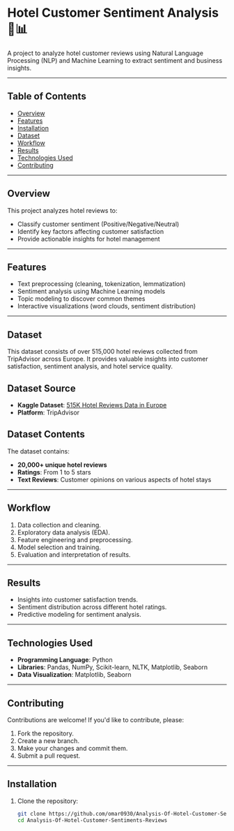 # Hotel Customer Sentiment Analysis 🏨📊

A project to analyze hotel customer reviews using Natural Language Processing (NLP) and Machine Learning to extract sentiment and business insights.

---

## Table of Contents
- [Overview](#overview)
- [Features](#features)
- [Installation](#installation)
- [Dataset](#dataset)
- [Workflow](#workflow)
- [Results](#results)
- [Technologies Used](#technologies-used)
- [Contributing](#contributing)
---

## Overview
This project analyzes hotel reviews to:
- Classify customer sentiment (Positive/Negative/Neutral)
- Identify key factors affecting customer satisfaction
- Provide actionable insights for hotel management

---

## Features
- Text preprocessing (cleaning, tokenization, lemmatization)
- Sentiment analysis using Machine Learning models
- Topic modeling to discover common themes
- Interactive visualizations (word clouds, sentiment distribution)

---
  ## Dataset
This dataset consists of over 515,000 hotel reviews collected from TripAdvisor across Europe. It provides valuable insights into customer satisfaction, sentiment analysis, and hotel service quality.

## Dataset Source
- **Kaggle Dataset**: [515K Hotel Reviews Data in Europe](https://www.kaggle.com/datasets/jiashenliu/515k-hotel-reviews-data-in-europ)
- **Platform**: TripAdvisor

## Dataset Contents
The dataset contains:
- **20,000+ unique hotel reviews**
- **Ratings**: From 1 to 5 stars
- **Text Reviews**: Customer opinions on various aspects of hotel stays


 ---
 ## Workflow
1. Data collection and cleaning.
2. Exploratory data analysis (EDA).
3. Feature engineering and preprocessing.
4. Model selection and training.
5. Evaluation and interpretation of results.
---
## Results
- Insights into customer satisfaction trends.
- Sentiment distribution across different hotel ratings.
- Predictive modeling for sentiment analysis.
---
## Technologies Used
- **Programming Language**: Python
- **Libraries**: Pandas, NumPy, Scikit-learn, NLTK, Matplotlib, Seaborn
- **Data Visualization**: Matplotlib, Seaborn
---
## Contributing
Contributions are welcome! If you'd like to contribute, please:
1. Fork the repository.
2. Create a new branch.
3. Make your changes and commit them.
4. Submit a pull request.
---

## Installation
1. Clone the repository:
   ```bash
   git clone https://github.com/omar0930/Analysis-Of-Hotel-Customer-Sentiments-Reviews.git
   cd Analysis-Of-Hotel-Customer-Sentiments-Reviews

   






